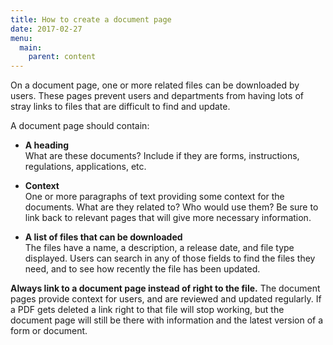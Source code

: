 ```yaml
---
title: How to create a document page
date: 2017-02-27
menu:
  main:
    parent: content
---
```


On a document page, one or more related files can be downloaded by users. These pages prevent users and departments from having lots of stray links to files that are difficult to find and update.

A document page should contain:

* **A heading**   
What are these documents? Include if they are forms, instructions, regulations, applications, etc.

* **Context**  
One or more paragraphs of text providing some context for the documents. What are they related to? Who would use them? Be sure to link back to relevant pages that will give more necessary information.

* **A list of files that can be downloaded**  
The files have a name, a description, a release date, and file type displayed. Users can search in any of those fields to find the files they need, and to see how recently the file has been updated.

**Always link to a document page instead of right to the file.** The document pages provide context for users, and are reviewed and updated regularly. If a PDF gets deleted a link right to that file will stop working, but the document page will still be there with information and the latest version of a form or document.
